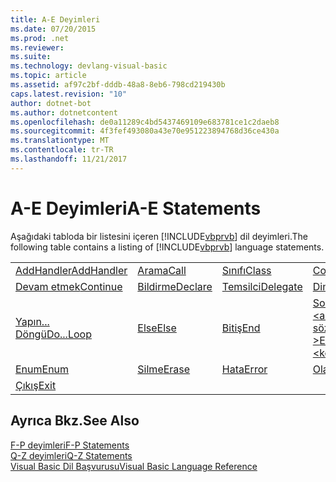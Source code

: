 ```yaml
---
title: A-E Deyimleri
ms.date: 07/20/2015
ms.prod: .net
ms.reviewer: 
ms.suite: 
ms.technology: devlang-visual-basic
ms.topic: article
ms.assetid: af97c2bf-dddb-48a8-8eb6-798cd219430b
caps.latest.revision: "10"
author: dotnet-bot
ms.author: dotnetcontent
ms.openlocfilehash: de0a11289c4bd5437469109e683781ce1c2daeb8
ms.sourcegitcommit: 4f3fef493080a43e70e951223894768d36ce430a
ms.translationtype: MT
ms.contentlocale: tr-TR
ms.lasthandoff: 11/21/2017
---
```

# <a name="a-e-statements"></a><span data-ttu-id="0a22c-102">A-E Deyimleri</span><span class="sxs-lookup"><span data-stu-id="0a22c-102">A-E Statements</span></span>
<span data-ttu-id="0a22c-103">Aşağıdaki tabloda bir listesini içeren [!INCLUDE[vbprvb](~/includes/vbprvb-md.md)] dil deyimleri.</span><span class="sxs-lookup"><span data-stu-id="0a22c-103">The following table contains a listing of [!INCLUDE[vbprvb](~/includes/vbprvb-md.md)] language statements.</span></span>  
  
|||||  
|---|---|---|---|  
|[<span data-ttu-id="0a22c-104">AddHandler</span><span class="sxs-lookup"><span data-stu-id="0a22c-104">AddHandler</span></span>](../../../visual-basic/language-reference/statements/addhandler-statement.md)|[<span data-ttu-id="0a22c-105">Arama</span><span class="sxs-lookup"><span data-stu-id="0a22c-105">Call</span></span>](../../../visual-basic/language-reference/statements/call-statement.md)|[<span data-ttu-id="0a22c-106">Sınıfı</span><span class="sxs-lookup"><span data-stu-id="0a22c-106">Class</span></span>](../../../visual-basic/language-reference/statements/class-statement.md)|[<span data-ttu-id="0a22c-107">Const</span><span class="sxs-lookup"><span data-stu-id="0a22c-107">Const</span></span>](../../../visual-basic/language-reference/statements/const-statement.md)|  
|[<span data-ttu-id="0a22c-108">Devam etmek</span><span class="sxs-lookup"><span data-stu-id="0a22c-108">Continue</span></span>](../../../visual-basic/language-reference/statements/continue-statement.md)|[<span data-ttu-id="0a22c-109">Bildirme</span><span class="sxs-lookup"><span data-stu-id="0a22c-109">Declare</span></span>](../../../visual-basic/language-reference/statements/declare-statement.md)|[<span data-ttu-id="0a22c-110">Temsilci</span><span class="sxs-lookup"><span data-stu-id="0a22c-110">Delegate</span></span>](../../../visual-basic/language-reference/statements/delegate-statement.md)|[<span data-ttu-id="0a22c-111">Dim</span><span class="sxs-lookup"><span data-stu-id="0a22c-111">Dim</span></span>](../../../visual-basic/language-reference/statements/dim-statement.md)|  
|[<span data-ttu-id="0a22c-112">Yapın... Döngü</span><span class="sxs-lookup"><span data-stu-id="0a22c-112">Do...Loop</span></span>](../../../visual-basic/language-reference/statements/do-loop-statement.md)|[<span data-ttu-id="0a22c-113">Else</span><span class="sxs-lookup"><span data-stu-id="0a22c-113">Else</span></span>](../../../visual-basic/language-reference/statements/else-statement.md)|[<span data-ttu-id="0a22c-114">Bitiş</span><span class="sxs-lookup"><span data-stu-id="0a22c-114">End</span></span>](../../../visual-basic/language-reference/statements/end-statement.md)|[<span data-ttu-id="0a22c-115">Son \<anahtar sözcüğü ></span><span class="sxs-lookup"><span data-stu-id="0a22c-115">End \<keyword></span></span>](../../../visual-basic/language-reference/statements/end-keyword-statement.md)|  
|[<span data-ttu-id="0a22c-116">Enum</span><span class="sxs-lookup"><span data-stu-id="0a22c-116">Enum</span></span>](../../../visual-basic/language-reference/statements/enum-statement.md)|[<span data-ttu-id="0a22c-117">Silme</span><span class="sxs-lookup"><span data-stu-id="0a22c-117">Erase</span></span>](../../../visual-basic/language-reference/statements/erase-statement.md)|[<span data-ttu-id="0a22c-118">Hata</span><span class="sxs-lookup"><span data-stu-id="0a22c-118">Error</span></span>](../../../visual-basic/language-reference/statements/error-statement.md)|[<span data-ttu-id="0a22c-119">Olay</span><span class="sxs-lookup"><span data-stu-id="0a22c-119">Event</span></span>](../../../visual-basic/language-reference/statements/event-statement.md)|  
|[<span data-ttu-id="0a22c-120">Çıkış</span><span class="sxs-lookup"><span data-stu-id="0a22c-120">Exit</span></span>](../../../visual-basic/language-reference/statements/exit-statement.md)||||  
  
## <a name="see-also"></a><span data-ttu-id="0a22c-121">Ayrıca Bkz.</span><span class="sxs-lookup"><span data-stu-id="0a22c-121">See Also</span></span>  
 [<span data-ttu-id="0a22c-122">F-P deyimleri</span><span class="sxs-lookup"><span data-stu-id="0a22c-122">F-P Statements</span></span>](../../../visual-basic/language-reference/statements/f-p-statements.md)  
 [<span data-ttu-id="0a22c-123">Q-Z deyimleri</span><span class="sxs-lookup"><span data-stu-id="0a22c-123">Q-Z Statements</span></span>](../../../visual-basic/language-reference/statements/q-z-statements.md)  
 [<span data-ttu-id="0a22c-124">Visual Basic Dil Başvurusu</span><span class="sxs-lookup"><span data-stu-id="0a22c-124">Visual Basic Language Reference</span></span>](../../../visual-basic/language-reference/index.md)
